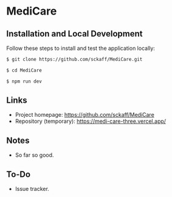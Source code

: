# MediCare

## Installation and Local Development

Follow these steps to install and test the application locally:

```bash
$ git clone https://github.com/sckaff/MediCare.git

$ cd MediCare

$ npm run dev
```
## Links
- Project homepage: https://github.com/sckaff/MediCare
- Repository (temporary): https://medi-care-three.vercel.app/

## Notes
- So far so good.

## To-Do
- Issue tracker.